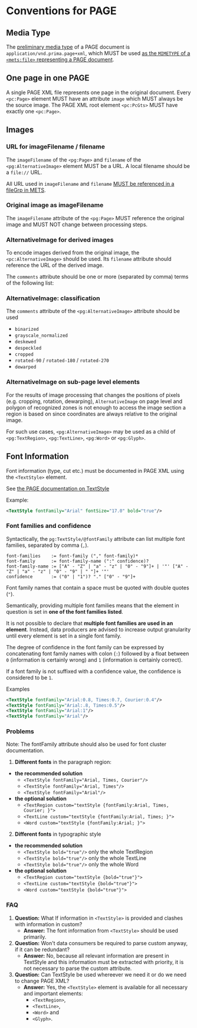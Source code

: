 # Conventions for PAGE

## Media Type

The [preliminary media type](https://github.com/OCR-D/spec/issues/33) of a PAGE
document is `application/vnd.prima.page+xml`, which MUST be used [as the `MIMETYPE` of a `<mets:file>`
representing a PAGE document](https://ocr-d.github.io/mets#media-type-for-page-xml).

## One page in one PAGE

A single PAGE XML file represents one page in the original document.
Every `<pc:Page>` element MUST have an attribute `image` which MUST always be the source image.
The PAGE XML root element `<pc:PcGts>` MUST have exactly one `<pc:Page>`.

## Images

### URL for imageFilename / filename

The `imageFilename` of the `<pg:Page>` and `filename` of the `<pg:AlternativeImage>` element MUST be a URL. A local filename should be a `file://` URL.

All URL used in `imageFilename` and `filename` [MUST be referenced in a fileGrp in METS](https://ocr-d.github.io/mets#if-in-page-then-in-mets).

### Original image as imageFilename

The `imageFilename` attribute of the `<pg:Page>` MUST reference the original image and MUST NOT change between processing steps.

### AlternativeImage for derived images

To encode images derived from the original image, the `<pc:AlternativeImage>` should be used. Its `filename` attribute should reference the URL of the derived image.

The `comments` attribute should be one or more (separated by comma) terms of the following list:

### AlternativeImage: classification

The `comments` attribute of the `<pg:AlternativeImage>` attribute should be used

  * `binarized`
  * `grayscale_normalized`
  * `deskewed`
  * `despeckled`
  * `cropped`
  * `rotated-90` / `rotated-180` / `rotated-270`
  * `dewarped`

### AlternativeImage on sub-page level elements

For the results of image processing that changes the positions of pixels (e.g. cropping, rotation, dewarping), `AlternativeImage` on page level and polygon of recognized zones is not enough to access the image section a region is based on since coordinates are always relative to the original image.

For such use cases, `<pg:AlternativeImage>` may be used as a child of `<pg:TextRegion>`, `<pg:TextLine>`, `<pg:Word>` or `<pg:Glyph>`.

## Font Information

Font information (type, cut etc.) must be documented in PAGE XML using the
`<TextStyle>` element.

See [the PAGE documentation on TextStyle](http://www.ocr-d.de/sites/all/gt_guidelines/pagecontent_xsd_Complex_Type_pc_TextStyleType.html?hl=textstyle)

Example:

```xml
<TextStyle fontFamily="Arial" fontSize="17.0" bold="true"/>
```

### Font families and confidence

Syntactically, the `pg:TextStyle/@fontFamily` attribute can list multiple font
families, separated by comma (`,`).

```
font-families    := font-family ("," font-family)*
font-family      := font-family-name (":" confidence)?
font-family-name := ["A" - "Z" | "a" - "z" | "0" - "9"]+ | '"' ["A" - "Z" | "a" - "z" | "0" - "9" | " "]+ '"'
confidence       := ("0" | "1")? "." ["0" - "9"]+
```

Font family names that contain a space must be quoted with double quotes (`"`).

Semantically, providing multiple font families means that the element in
question is set in **one of the font families listed**.

It is not possible to declare that **multiple font families are used in an
element**. Instead, data producers are advised to increase output granularity
until every element is set in a single font family.

The degree of confidence in the font family can be expressed by concatenating
font family names with colon (`:`) followed by a float between `0` (information
is certainly wrong) and `1` (information is certainly correct).

If a font family is not suffixed with a confidence value, the confidence is
considered to be `1`.

Examples

```xml
<TextStyle fontFamily="Arial:0.8, Times:0.7, Courier:0.4"/>
<TextStyle fontFamily="Arial:.8, Times:0.5"/>
<TextStyle fontFamily="Arial:1"/>
<TextStyle fontFamily="Arial"/>
```

### Problems
Note: The fontFamily attribute should also be used for font cluster documentation.

1. **Different fonts** in the paragraph region:
  - **the recommended solution**
      -  `<TextStyle fontFamily="Arial, Times, Courier"/>`
      -  `<TextStyle fontFamily="Arial, Times"/>`
      -  `<TextStyle fontFamily="Arial"/>`
  - **the optional solution**
      - `<TextRegion custom="textStyle {fontFamily:Arial, Times, Courier; }">`
      -  `<TextLine custom="textStyle {fontFamily:Arial, Times; }">`
      -  `<Word custom="textStyle {fontFamily:Arial; }">`

2. **Different fonts** in typographic style 
  - **the recommended solution**  
       -  `<TextStyle bold="true"/>` only the whole TextRegion
       -  `<TextStyle bold="true"/>` only the whole TextLine
       -  `<TextStyle bold="true"/>` only the whole Word
  - **the optional solution**
       - `<TextRegion custom="textStyle {bold="true"}">`
       - `<TextLine custom="textStyle {bold="true"}">`
       - `<Word custom="textStyle {bold="true"}">`


### FAQ

1. **Question:** What If information in `<TextStyle>` is provided and clashes with information in custom?
   - **Answer:** The font information from `<TextStyle>` should be used primarily.
2. **Question:** Won't data consumers be required to parse custom anyway, if it can be redundant?
   - **Answer:** No, because all relevant information are present in TextStyle and this information must be extracted with priority, it is not necessary to parse the custom attribute.
3. **Question:** Can TextStyle be used whereever we need it or do we need to change PAGE XML?
   - **Answer:** Yes, the `<TextStyle>` element is available for all necessary and important elements: 
      -  `<TextRegion>`, 
      -  `<TextLine>`, 
      -  `<Word>` and 
      -  `<Glyph>`.
